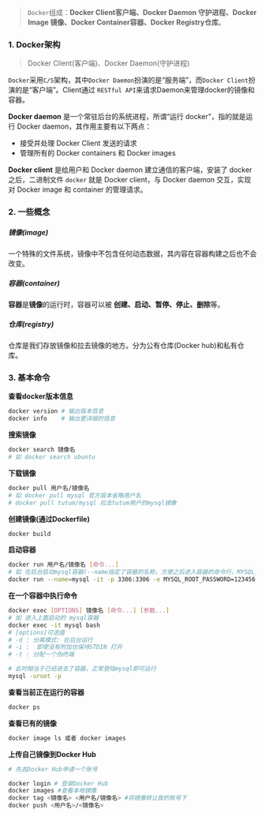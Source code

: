 >   `Docker`组成：**Docker Client客户端、Docker Daemon 守护进程、Docker Image 镜像、Docker Container容器、Docker Registry仓库**。

### 1. Docker架构

>    Docker Client(客户端)、Docker Daemon(守护进程)

`Docker`采用`C/S`架构，其中`Docker Daemon`扮演的是“服务端”，而`Docker Client`扮演的是“客户端”。Client通过 `RESTful API`来请求Daemon来管理docker的镜像和容器。

**Docker daemon** 是一个常驻后台的系统进程，所谓“运行 docker”，指的就是运行 Docker daemon，其作用主要有以下两点：

-   接受并处理 Docker Client 发送的请求
-   管理所有的 Docker containers 和 Docker images

**Docker client** 是给用户和 Docker daemon 建立通信的客户端，安装了 docker 之后，二进制文件 `docker` 就是 Docker client，与 Docker daemon 交互，实现对 Docker image 和 container 的管理请求。

### 2. 一些概念

##### 镜像(image)

一个特殊的文件系统，镜像中不包含任何动态数据，其内容在容器构建之后也不会改变。

##### 容器(container)

**容器**是**镜像**的运行时，容器可以被 **创建、启动、暂停、停止、删除**等。

##### 仓库(registry)

仓库是我们存放镜像和拉去镜像的地方。分为公有仓库(Docker hub)和私有仓库。

### 3. 基本命令

**查看docker版本信息**

```bash
docker version # 输出版本信息
docker info    # 输出更详细的信息
```

**搜索镜像**

```bash
docker search 镜像名
# 如 docker search ubuntu
```

**下载镜像**

```bash
docker pull 用户名/镜像名
# 如 docker pull mysql 官方版本省略用户名
# docker pull tutum/mysql 拉去tutum用户的mysql镜像
```

**创建镜像(通过Dockerfile)**

```bash
docker build 
```

**启动容器**

```bash
docker run 用户名/镜像名 [命令...]
# 如 在后台启动mysql容器(--name指定了容器的名称，方便之后进入容器的命令行，MYSQL_ROOT_PASSWORD=root指定了mysql的root密码，-d表示在后台运行)
docker run --name=mysql -it -p 3306:3306 -e MYSQL_ROOT_PASSWORD=123456 -d mysql
```

**在一个容器中执行命令**

```bash
docker exec [OPTIONS] 镜像名 [命令...] [参数...]
# 如 进入上面启动的 mysql容器
docker exec -it mysql bash 
# [options]可选值
# -d : 分离模式: 在后台运行
# -i :  即使没有附加也保持STDIN 打开
# -t : 分配一个伪终端

# 此时相当于已经进去了容器，正常登陆mysql即可运行
mysql -uroot -p
```

**查看当前正在运行的容器**

```bash
docker ps
```

**查看已有的镜像**

```bash
docker image ls 或者 docker images
```

**上传自己镜像到Docker Hub**

```bash
# 先去Docker Hub申请一个账号

docker login # 登录Docker Hub
docker images #查看本地镜像
docker tag <镜像名> <用户名/镜像名> #将镜像转让我的账号下
docker push <用户名>/<镜像名>
```



